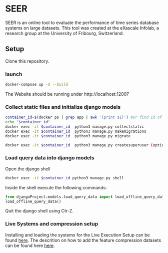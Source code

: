 
# SEER

SEER is an online tool to evaluate the performance of time series database systems on large datasets.
This tool was created at the eXascale Infolab, a research group at the University of Fribourg, Switzerland. 

## Setup 

Clone this repository.

### launch
```bash
docker-compose up -d --build
```  
The Website should be running under http://localhost:12007


### Collect static files and initialize django models

```bash
container_id=$(docker ps | grep app | awk '{print $1}') #or find id of "app" using docker ps
echo "$container_id"
docker exec -it $container_id  python3 manage.py collectstatic
docker exec -it $container_id  python3 manage.py makemigrations
docker exec -it $container_id  python3 manage.py migrate

docker exec -it $container_id  python3 manage.py createsuperuser (optional)
```

### Load query data into django models
Open the django shell
```bash
docker exec -it $container_id python3 manage.py shell
```
Inside the shell execute the following commands:
```python
from djangoProject.models.load_query_data import load_offline_query_data
load_offline_query_data()
```
Quit the django shell using Ctr-Z.


###  Live Systems and compression setup 
Installing and loading the systems for the Live Execution Setup can be found [here](systems/README.md).
The descrition on how to add the feature compression datasets can be found here  [here](compression_data/README.md).


